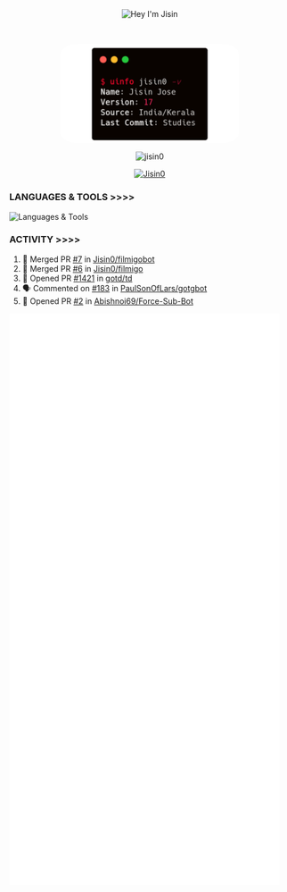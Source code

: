 <p align="center"> <img align="center" src="https://readme-typing-svg.herokuapp.com/?font=Anton%20SC&color=%238A0303&size=20&duration=4000&vCenter=true&width=350&height=40&lines=%F0%9F%91%8B+Hey+I%27m+Jisin;Wanna+Learn+More+About+me%3f" alt="Hey I'm Jisin" /> </p>&nbsp;&nbsp;
<p align="center"> <img align="center" src="./carbon.png" alt="Info Carbon" style="width: 320px; border-radius: 10%;"/> </p>
<p align="center"> <img align="center" src="https://github-readme-stats.vercel.app/api?username=jisin0&show_icons=true&theme=shadow_red" alt="jisin0" /> </p>
<p align="center"> <a href="https://github.com/Jisin0"><img src="https://github-profile-trophy.vercel.app/?username=Jisin0&theme=dark_lover&no-frame=true&column=6&" alt="Jisin0" /></a> </p>


### LANGUAGES & TOOLS >>>>

![Languages & Tools](https://skillicons.dev/icons?i=golang,rust,vscode,docker,git,github,linux,heroku,postgresql,redis,mongodb,java,html,py,cpp,graphql,js,vercel,flutter,ts,next,vim,tailwind,sublime,postman,bash,cloudflare,django,react,flask&perline=10)

### ACTIVITY >>>>
<!--START_SECTION:activity-->
1. 🎉 Merged PR [#7](https://github.com/Jisin0/filmigobot/pull/7) in [Jisin0/filmigobot](https://github.com/Jisin0/filmigobot)
2. 🎉 Merged PR [#6](https://github.com/Jisin0/filmigo/pull/6) in [Jisin0/filmigo](https://github.com/Jisin0/filmigo)
3. 💪 Opened PR [#1421](https://github.com/gotd/td/pull/1421) in [gotd/td](https://github.com/gotd/td)
4. 🗣 Commented on [#183](https://github.com/PaulSonOfLars/gotgbot/pull/183#issuecomment-2242922660) in [PaulSonOfLars/gotgbot](https://github.com/PaulSonOfLars/gotgbot)
5. 💪 Opened PR [#2](https://github.com/Abishnoi69/Force-Sub-Bot/pull/2) in [Abishnoi69/Force-Sub-Bot](https://github.com/Abishnoi69/Force-Sub-Bot)
<!--END_SECTION:activity-->

![Activity](./github-metrics.svg)
